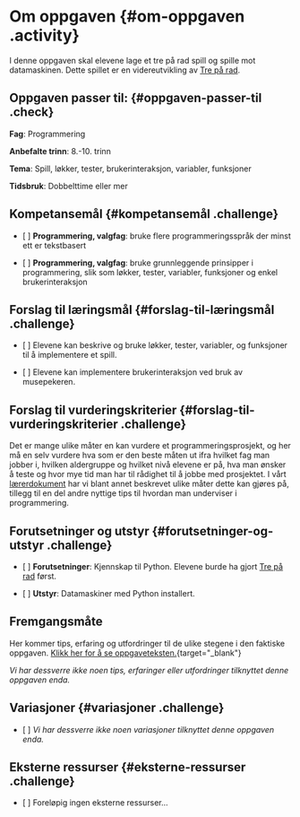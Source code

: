 # Om oppgaven {#om-oppgaven .activity}

I denne oppgaven skal elevene lage et tre på rad spill og spille mot
datamaskinen. Dette spillet er en videreutvikling av [Tre på
rad](../tre_pa_rad/tre_pa_rad.html).

## Oppgaven passer til: {#oppgaven-passer-til .check}

**Fag**: Programmering

**Anbefalte trinn**: 8.-10. trinn

**Tema**: Spill, løkker, tester, brukerinteraksjon, variabler,
funksjoner

**Tidsbruk**: Dobbelttime eller mer

## Kompetansemål {#kompetansemål .challenge}

-   \[ \] **Programmering, valgfag**: bruke flere programmeringsspråk
    der minst ett er tekstbasert

-   \[ \] **Programmering, valgfag**: bruke grunnleggende prinsipper i
    programmering, slik som løkker, tester, variabler, funksjoner og
    enkel brukerinteraksjon

## Forslag til læringsmål {#forslag-til-læringsmål .challenge}

-   \[ \] Elevene kan beskrive og bruke løkker, tester, variabler, og
    funksjoner til å implementere et spill.

-   \[ \] Elevene kan implementere brukerinteraksjon ved bruk av
    musepekeren.

## Forslag til vurderingskriterier {#forslag-til-vurderingskriterier .challenge}

Det er mange ulike måter en kan vurdere et programmeringsprosjekt, og
her må en selv vurdere hva som er den beste måten ut ifra hvilket fag
man jobber i, hvilken aldergruppe og hvilket nivå elevene er på, hva man
ønsker å teste og hvor mye tid man har til rådighet til å jobbe med
prosjektet. I vårt
[lærerdokument](../../pages/hvordan_bruke_lærerveiledning.html) har vi
blant annet beskrevet ulike måter dette kan gjøres på, tillegg til en
del andre nyttige tips til hvordan man underviser i programmering.

## Forutsetninger og utstyr {#forutsetninger-og-utstyr .challenge}

-   \[ \] **Forutsetninger**: Kjennskap til Python. Elevene burde ha
    gjort [Tre på rad](../tre_pa_rad/tre_pa_rad.html) først.

-   \[ \] **Utstyr**: Datamaskiner med Python installert.

## Fremgangsmåte

Her kommer tips, erfaring og utfordringer til de ulike stegene i den
faktiske oppgaven. [Klikk her for å se
oppgaveteksten.](../tre_pa_rad_mot_datamaskinen/tre_pa_rad_mot_datamaskinen.html){target="_blank"}

*Vi har dessverre ikke noen tips, erfaringer eller utfordringer
tilknyttet denne oppgaven enda.*

## Variasjoner {#variasjoner .challenge}

-   \[ \] *Vi har dessverre ikke noen variasjoner tilknyttet denne
    oppgaven enda.*

## Eksterne ressurser {#eksterne-ressurser .challenge}

-   \[ \] Foreløpig ingen eksterne ressurser...

